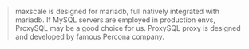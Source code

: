 > maxscale is designed for mariadb, full natively integrated with mariadb.
> If MySQL servers are employed in production envs, ProxySQL may be a good choice for us.
> ProxySQL proxy is designed and developed by famous Percona company.